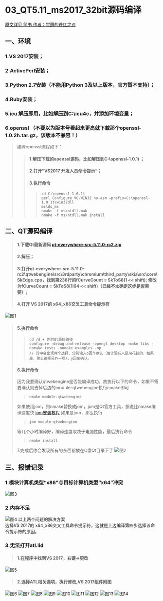 # 03_QT5.11_ms2017_32bit源码编译
[原文详见 简书 作者：觉醒的苍红之刃](https://www.jianshu.com/p/d0ce6f1dcf56)

## 一、环境
### 1.VS 2017安装；
### 2.ActivePerl安装；
### 3.Python 2.7安装（不能用Python 3及以上版本，官方暂不支持）；
### 4.Ruby安装；
### 5.icu 解压即用，比如解压到C:\icu4c，并添加环境变量；
### 6.openssl （不要以为版本号看起来更高就下载那个openssl-1.0.2h.tar.gz，该版本不兼容！）
> 编译openssl流程如下：<br>
>> #### 1.解压下载的openssl源码，比如解压到C:\openssl-1.0.1t ；<br>
>> #### 2.打开“VS2017 开发人员命令提示“；<br>
>> #### 3.执行命令<br>
>>> ```shell
>>> cd C:\openssl-1.0.1t 
>>> perl Configure VC-WIN32 no-asm –prefix=C:\openssl-1.0.1t\win32dll
>>> ms\do_ms
>>> nmake -f ms\ntdll.mak
>>> nmake -f ms\ntdll.mak install
>>> ```
## 二、QT源码编译
> #### 1.下载Qt最新源码 [qt-everywhere-src-5.11.0-rc2.zip](https://download.qt.io/development_releases/qt/5.11/5.11.0-rc2/single/qt-everywhere-src-5.11.0-rc2.zip)
> #### 2.解压；
> #### 3.打开qt-everywhere-src-5.11.0-rc2\qtwebengine\src\3rdparty\chromium\third_party\skia\src\core\SkEdge.cpp，找到第238行的fCurveCount = SkToS8(1 << shift); 修改为fCurveCount = SkToS8(1i64 << shift)（已经不太确定这步是否需要）;
> #### 4.打开 VS 2017的 x64_x86交叉工具命令提示符
![图1](https://github.com/dyj095/notebook/blob/master/03_QT5.11_ms2017_32bit%E6%BA%90%E7%A0%81%E7%BC%96%E8%AF%91/imgs/1.webp)
> #### 5.执行命令
>> ```shell
>> cd /d + 你的Qt源码路径
>> configure -debug-and-release -opengl desktop -make libs -nomake tests -nomake examples -mp
>> // 其中会出现两个选择，分别输入o回车确认（估计没有人是用花钱的，如果是，那么选择另外一项），y回车确认。
>> ```
> #### 6.执行命令
> 因为我要确认qtwebengine是否能编译成功，故执行以下的命令，如果不需要确认则去掉后边的module-qtwebengine执行nmake即可
>> ```shell
>> nmake module-qtwebengine
>> ```
> 如果使用jom，则nmake替换成jom，jom是Qt官方工具，据说比nmake编译速度快
> [jom安装教程](https://www.jianshu.com/p/0e6c91317327)
> 如果是jom，那么执行
>> ```shell
>> jom module-qtwebengine
>> ```
> 等几个小时编译好，编译速度取决于电脑性能，最后执行命令
>> ```shell
>> nmake install
>> ```
> 7.完成后你会发现所有的东西都放在C盘Qt目录下了
![图2](https://github.com/dyj095/notebook/blob/master/03_QT5.11_ms2017_32bit%E6%BA%90%E7%A0%81%E7%BC%96%E8%AF%91/imgs/2.webp)

## 三、报错记录
### 1.模块计算机类型“x86”与目标计算机类型“x64”冲突
![图3](https://github.com/dyj095/notebook/blob/master/03_QT5.11_ms2017_32bit%E6%BA%90%E7%A0%81%E7%BC%96%E8%AF%91/imgs/3.webp)
### 2.内存不足
![图4](https://github.com/dyj095/notebook/blob/master/03_QT5.11_ms2017_32bit%E6%BA%90%E7%A0%81%E7%BC%96%E8%AF%91/imgs/4.webp)
以上两个问题的解决方案<br>
选择VS 2017的 x64_x86交叉工具命令提示符，这就是上边编译第四步选择该命令提示符的原因。
### 3.无法打开atl.lid
> #### 1.在程序中找到VS 2017，右键->更改
![图5](https://github.com/dyj095/notebook/blob/master/03_QT5.11_ms2017_32bit%E6%BA%90%E7%A0%81%E7%BC%96%E8%AF%91/imgs/5.webp)
> #### 2.选择ATL相关选项，执行修改,VS 2017组件附图
![图6](https://github.com/dyj095/notebook/blob/master/03_QT5.11_ms2017_32bit%E6%BA%90%E7%A0%81%E7%BC%96%E8%AF%91/imgs/6.webp)
![图7](https://github.com/dyj095/notebook/blob/master/03_QT5.11_ms2017_32bit%E6%BA%90%E7%A0%81%E7%BC%96%E8%AF%91/imgs/7.webp)
![图8](https://github.com/dyj095/notebook/blob/master/03_QT5.11_ms2017_32bit%E6%BA%90%E7%A0%81%E7%BC%96%E8%AF%91/imgs/8.webp)
![图9](https://github.com/dyj095/notebook/blob/master/03_QT5.11_ms2017_32bit%E6%BA%90%E7%A0%81%E7%BC%96%E8%AF%91/imgs/9.webp)
![图10](https://github.com/dyj095/notebook/blob/master/03_QT5.11_ms2017_32bit%E6%BA%90%E7%A0%81%E7%BC%96%E8%AF%91/imgs/10.webp)
![图11](https://github.com/dyj095/notebook/blob/master/03_QT5.11_ms2017_32bit%E6%BA%90%E7%A0%81%E7%BC%96%E8%AF%91/imgs/11.webp)
![图12](https://github.com/dyj095/notebook/blob/master/03_QT5.11_ms2017_32bit%E6%BA%90%E7%A0%81%E7%BC%96%E8%AF%91/imgs/12.webp)
![图13](https://github.com/dyj095/notebook/blob/master/03_QT5.11_ms2017_32bit%E6%BA%90%E7%A0%81%E7%BC%96%E8%AF%91/imgs/13.webp)
![图14](https://github.com/dyj095/notebook/blob/master/03_QT5.11_ms2017_32bit%E6%BA%90%E7%A0%81%E7%BC%96%E8%AF%91/imgs/14.webp)

